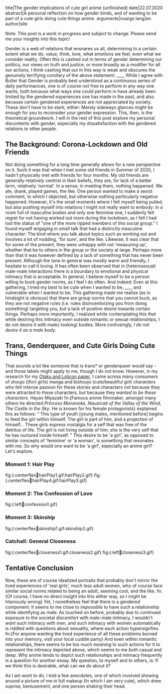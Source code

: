 title|The gender implications of cute girl anime (unfinished)
date|22.07.2020
abstract|A personal reflection on how gender binds, and of wanting to be part of a cute girls doing cute things anime.
arguments|noargs
lang|en
author|site

Note: This post is a work in progress and subject to change. Please send me your insights into this topic!

Gender is a web of relations that ensnares us all, determining to a certain extent what we do, value, think, love, what emotions we feel, even what we consider reality. Often this is cashed out in terms of gender determining our politics, our views on truth and justice, or more broadly as a modifier for all our actions. I think cashing that out in this way is weak and obscures the genuinely terrifying corollary of the above statement: ____ While I agree with Butler that Gender is probably best understood as a continuous series of daily performances, one is of course not free to perform in any way one wants, both because what ways one could perform in have already been limited by the gendered experiences one has made in the past, and also because certain gendered experiences are not appreciated by society. These don't have to be stark, either: Merely sideways glances might be enough for you to reconsider your gender expression. This, then, is the theoretical groundwork. I will in the rest of this post explore my personal discontents with gender, especially my dissatisfaction with the gendered relations to other people.

## The Background: Corona-Lockdown and Old Friends

Not doing something for a long time generally allows for a new perspective on it. Such it was that when I met some old friends in Summer of 2020, I hadn't physically met with friends for four months. My old friends are generally relatively centrist in their beliefs, they are, for lack of a better term, relatively 'normal'. In a sense, in meeting them, nothing happened. We ate, drank, played games, the like. One person wanted to make a sexist comment, to which I objected, but otherwise nothing particularly negative happened. However, it's the small moments where I felt myself being pulled, but also pushing myself into relations I might not really want to embody: In a room full of masculine bodies and only one feminine one, I suddenly felt regret for not having worked out more during the lockdown, as I felt I had lost the status of "one of the more ripped members of this social group." I found myself engaging in small talk that had a distinctly masculine character: The kind where you talk about topics such as working out and involves a lot of nodding, 'for sure', and the like. Likewise, it was clear that for some of the present, they were unhappy with not 'measuring up', whether that be to others in the group or the society at large. Perhaps more than that it was however defined by a lack of something that has never been present: Although the tone in general was mostly warm and friendly, I hesitate to call it loving. It has often been observed that in (heterosexual) male-male interactions there is a boundary to emotional and physical intimacy that is acceptable. In general, I believe myself to be a person willing to buck gender norms, as I feel I do often. And indeed: Even at this gathering, I tried my best to be cute when I wanted to be, ___, and vulnerable when I wanted to be. This gathering made me realize (as in hindsight is obvious) that there are group norms that you cannot buck, as they are not negative rules (i.e. rules disincentivizing you from doing something) targeting you, but a lack of positive desire towards certain things. Perhaps more importantly, I realized while contemplating this that while desiring this intimacy even outside romantic or sexual relationships, I do not desire it with male(-looking) bodies. More confusingly, *I do not desire it as a male body*.

## Trans, Genderqueer, and Cute Girls Doing Cute Things

That sounds a lot like someone that is trans\* or genderqueer would say - and those labels might apply to me, though I do not know. However, in my research for my [Otaku and Lolicon paper](2020-06-29-japan-otaku-patriarchy.html), I came across many consumers of shoujo ((for) girls) manga and bishoujo (cute/beautiful girl) characters who felt intense passion for these stories and characters not because they were attracted to these characters, but because they *wanted to be these characters.* Hayao Miyazaki fn:{Famous anime filmmaker, amongst many others he directed *Princess Mononoke*, *Nausicaä of the Valley of the Wind*, *The Castle in the Sky*. He is known for his female protagonists} explained this as follows: <q> This type of youth [young males, mentioned before] begins to feed the girl within himself. The girl is part of him, and a projection of himself… These girls express nostalgia for a self that was free of the detritus of life. The girl is not living outside of him; she is the very self that he has nurtured inside himself. </q> This desire to be 'a girl', as opposed to similar concepts of 'feminine' or 'a woman', is something that resonates with me. So why would one want to be 'a girl', especially an anime girl? Let's explore.

### Moment 1: Hair Play

fig:{:centerflex:100:hairPlay1.gif:hairPlay2.gif}
fig:{:centerflex:100:hairPlay4.gif:hairPlay3.gif}

### Moment 2: The Confession of Love

fig:{:left:100:confession1.gif}

### Moment 3: Skinship

fig:{:centerflex:100:skinship1.gif:skinship2.gif}

### Catchall: General Closeness

fig:{:centerflex:100:closeness1.gif:closeness2.gif} fig:{:left:100:closeness3.gif}

## Tentative Conclusion

Now, these are of course idealized portraits that probably don't mirror the lived experiences of 'real girls', much less adult women, who of course face similar social norms related to being an adult, seeming cool, and the like. fn:{Of course, I have no direct insight into this either way, so I might be hilariously wrong} Yet, I nonetheless feel that there is a gendered component: It seems to me close to *impossible* to have such a relationship while identifying as male: As touched on before, probably due to continued exposure to the societal discomfort with male-male intimacy, I wouldn't *want* such intimacy with men, and such intimacy with women automatically is riddled with questions about sexuality, where each action hypersignfies. fn:{For anyone wanting the lived experience of all these problems burned into your memory, visit your local cuddle party} And even within romantic relationships, there seems to be too much *meaning* to such actions for it to represent the intimacy depicted above, which seems to me *both* casual and deep. Why anime tends to depict such relationships and intimacy frequently is a question for another essay. My question, to myself and to others, is: If we think this is desirable, what can we do about it?

 As I am wont to do, I told a few anecdotes, one of which involved showing around a picture of me in full makeup (In which I am very cute), which drew suprise, bemusement, and one person shaking their head.
